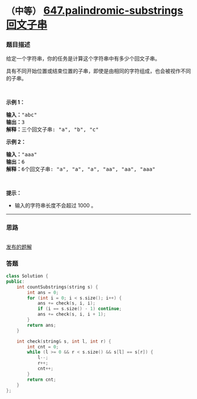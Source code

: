 # `（中等）` [647.palindromic-substrings 回文子串](https://leetcode-cn.com/problems/palindromic-substrings/)

### 题目描述
<p>给定一个字符串，你的任务是计算这个字符串中有多少个回文子串。</p>

<p>具有不同开始位置或结束位置的子串，即使是由相同的字符组成，也会被视作不同的子串。</p>

<p>&nbsp;</p>

<p><strong>示例 1：</strong></p>

<pre><strong>输入：</strong>"abc"
<strong>输出：</strong>3
<strong>解释：</strong>三个回文子串: "a", "b", "c"
</pre>

<p><strong>示例 2：</strong></p>

<pre><strong>输入：</strong>"aaa"
<strong>输出：</strong>6
<strong>解释：</strong>6个回文子串: "a", "a", "a", "aa", "aa", "aaa"</pre>

<p>&nbsp;</p>

<p><strong>提示：</strong></p>

<ul>
	<li>输入的字符串长度不会超过 1000 。</li>
</ul>


---
### 思路
```
```

[发布的题解](https://leetcode-cn.com/problems/palindromic-substrings/solution/palindromic-substrings-by-ikaruga/)

### 答题
``` C++
class Solution {
public:
    int countSubstrings(string s) {
        int ans = 0;
        for (int i = 0; i < s.size(); i++) {
            ans += check(s, i, i);
            if (i == s.size() - 1) continue;
            ans += check(s, i, i + 1);
        }
        return ans;
    }

    int check(string& s, int l, int r) {
        int cnt = 0;
        while (l >= 0 && r < s.size() && s[l] == s[r]) {
            l--;
            r++;
            cnt++;
        }
        return cnt;
    }
};
```




